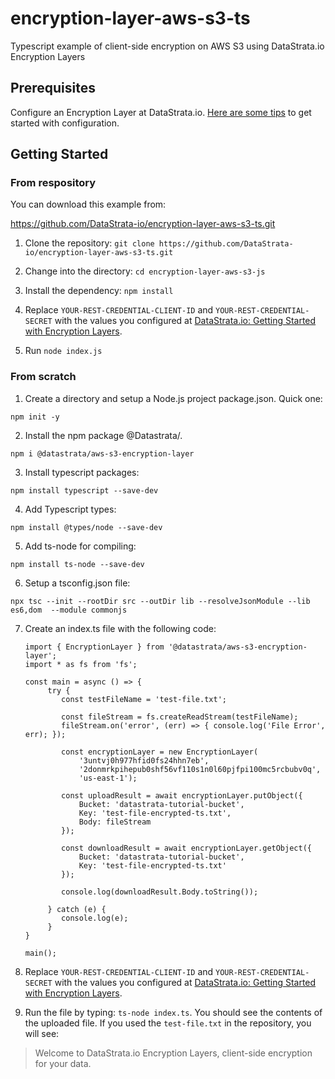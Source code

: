 # encryption-layer-aws-s3-ts
Typescript example of client-side encryption on AWS S3 using DataStrata.io Encryption Layers

## Prerequisites

Configure an Encryption Layer at DataStrata.io. [Here are some tips](https://datastrata.io/encryption-layer-overview-and-getting-started/) to get started with configuration.

## Getting Started

### From respository

You can download this example from:

https://github.com/DataStrata-io/encryption-layer-aws-s3-ts.git

1. Clone the repository: `git clone https://github.com/DataStrata-io/encryption-layer-aws-s3-ts.git`

2. Change into the directory: `cd encryption-layer-aws-s3-js`

3. Install the dependency: `npm install`

4. Replace `YOUR-REST-CREDENTIAL-CLIENT-ID` and `YOUR-REST-CREDENTIAL-SECRET` with the values you configured at [DataStrata.io: Getting Started with Encryption Layers](https://datastrata.io/encryption-layer-overview-and-getting-started/).

5. Run `node index.js`

### From scratch

1. Create a directory and setup a Node.js project package.json. Quick one:

`npm init -y`

2. Install the npm package @Datastrata/.

`npm i @datastrata/aws-s3-encryption-layer`

3. Install typescript packages:

`npm install typescript --save-dev`

4. Add Typescript types:

`npm install @types/node --save-dev`

5. Add ts-node for compiling:

`npm install ts-node --save-dev`

6. Setup a tsconfig.json file:

`npx tsc --init --rootDir src --outDir lib --resolveJsonModule --lib es6,dom  --module commonjs`

7. Create an index.ts file with the following code:

       import { EncryptionLayer } from '@datastrata/aws-s3-encryption-layer';
       import * as fs from 'fs';
       
       const main = async () => {
            try {
               const testFileName = 'test-file.txt';
       
               const fileStream = fs.createReadStream(testFileName);
               fileStream.on('error', (err) => { console.log('File Error', err); });
       
               const encryptionLayer = new EncryptionLayer(
                   '3untvj0h977hfid0fs24hhn7eb',
                   '2donmrkpihepub0shf56vf110s1n0l60pjfpi100mc5rcbubv0q',
                   'us-east-1');
       
               const uploadResult = await encryptionLayer.putObject({
                   Bucket: 'datastrata-tutorial-bucket',
                   Key: 'test-file-encrypted-ts.txt',
                   Body: fileStream
               });
       
               const downloadResult = await encryptionLayer.getObject({
                   Bucket: 'datastrata-tutorial-bucket',
                   Key: 'test-file-encrypted-ts.txt'
               });
       
               console.log(downloadResult.Body.toString());
       
            } catch (e) {
               console.log(e);
            }
       }
       
       main();


8. Replace `YOUR-REST-CREDENTIAL-CLIENT-ID` and `YOUR-REST-CREDENTIAL-SECRET` with the values you configured at [DataStrata.io: Getting Started with Encryption Layers](https://datastrata.io/encryption-layer-overview-and-getting-started/).


9. Run the file by typing: `ts-node index.ts`. You should see the contents of the uploaded file. If you used the `test-file.txt` in the repository, you will see:

> Welcome to DataStrata.io Encryption Layers, client-side encryption for your data.

